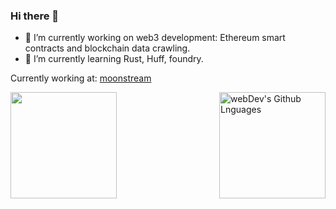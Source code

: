 ### Hi there 👋




- 🔭 I’m currently working on web3 development: Ethereum smart contracts and blockchain data crawling. 
- 🌱 I’m currently learning Rust, Huff, foundry.
<!--
- 📫 How to reach me: 
- 😄 Pronouns: ...
- ⚡ Fun fact: ...
-->

Currently working at: [moonstream](https://github.com/bugout-dev)
<!--img align="center" src="https://github-readme-stats.vercel.app/api/top-langs/?username=yhtiyar&theme=<Compact >" -->
 <img height="170em" align="left" src="https://github-readme-stats.vercel.app/api?username=yhtiyar&show_icons=true&count_private=true" />
<img height="170em" align="right" alt="webDev's Github Lnguages" src="https://github-readme-stats-eight-theta.vercel.app/api/top-langs/?username=yhtiyar&theme=radical&layout=compact" />
